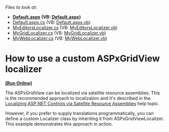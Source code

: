 <!-- default file list -->
*Files to look at*:

* **[Default.aspx](./CS/CustomLocalizer/Default.aspx) (VB: [Default.aspx](./VB/CustomLocalizer/Default.aspx))**
* [Default.aspx.cs](./CS/CustomLocalizer/Default.aspx.cs) (VB: [Default.aspx.vb](./VB/CustomLocalizer/Default.aspx.vb))
* [MyEditorsLocalizer.cs](./CS/CustomLocalizer/MyEditorsLocalizer.cs) (VB: [MyEditorsLocalizer.vb](./VB/CustomLocalizer/MyEditorsLocalizer.vb))
* [MyGridLocalizer.cs](./CS/CustomLocalizer/MyGridLocalizer.cs) (VB: [MyGridLocalizer.vb](./VB/CustomLocalizer/MyGridLocalizer.vb))
* [MyWebLocalizer.cs](./CS/CustomLocalizer/MyWebLocalizer.cs) (VB: [MyWebLocalizer.vb](./VB/CustomLocalizer/MyWebLocalizer.vb))
<!-- default file list end -->
# How to use a custom ASPxGridView localizer
<!-- run online -->
**[[Run Online]](https://codecentral.devexpress.com/e1315/)**
<!-- run online end -->


<p>The ASPxGridView can be localized via satellite resource assemblies. This is the recommended approach to localization and it's described in the <a href="https://docs.devexpress.com/AspNet/12050/localization/localizing-aspnet-controls-via-satellite-resource-assemblies">Localizing ASP.NET Controls via Satellite Resource Assemblies</a> help topic.</p><p>However, if you prefer to supply translations programmatically, you can define a custom Localizer class by inheriting it from ASPxGridViewLocalizer. This example demonstrates this approach in action.</p>

